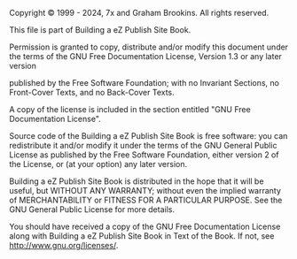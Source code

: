 ﻿Copyright © 1999 - 2024, 7x and Graham Brookins. All rights reserved.

This file is part of Building a eZ Publish Site Book.

Permission is granted to copy, distribute and/or modify this document under the terms of the GNU Free Documentation License, Version 1.3 or any later version 

published by the Free Software Foundation; with no Invariant Sections, no Front-Cover Texts, and no Back-Cover Texts.

A copy of the license is included in the section entitled "GNU Free Documentation License".

Source code of the Building a eZ Publish Site Book is free software: you can redistribute it and/or modify
it under the terms of the GNU General Public License as published by
the Free Software Foundation, either version 2 of the License, or
(at your option) any later version.

Building a eZ Publish Site Book is distributed in the hope that it will be useful,
but WITHOUT ANY WARRANTY; without even the implied warranty of
MERCHANTABILITY or FITNESS FOR A PARTICULAR PURPOSE.  See the
GNU General Public License for more details.

You should have received a copy of the GNU Free Documentation License
along with Building a eZ Publish Site Book in Text of the Book. If not, see <http://www.gnu.org/licenses/>.
